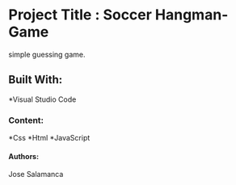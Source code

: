 # Project Title : Soccer Hangman-Game
simple guessing game.


## Built With:
*Visual Studio Code




### Content:
*Css
*Html
*JavaScript





#### Authors:
Jose Salamanca 


